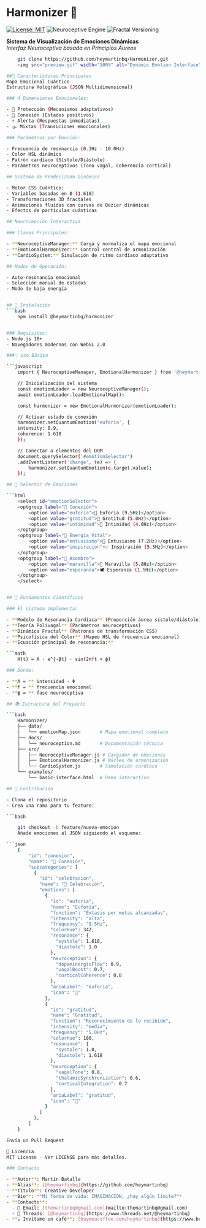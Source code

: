 # Harmonizer 🌟

[![License: MIT](https://img.shields.io/badge/License-MIT-gold.svg)](https://opensource.org/licenses/MIT)
![Neuroceptive Engine](https://img.shields.io/badge/Dynamics-Emotional_Resonance-38BDF8.svg)
![Fractal Versioning](https://img.shields.io/badge/Release-Φ1.618-9cf.svg)

**Sistema de Visualización de Emociones Dinámicas**  
*Interfaz Neuroceptiva basada en Principios Áureos*

```bash
    git clone https://github.com/heymartinbq/Harmonizer.git
    <img src="preview.gif" width="100%" alt="Dynamic Emotion Interface">

##🌈 Características Principales
Mapa Emocional Cuántico
Estructura Holográfica (JSON Multidimensional)

### 4 Dimensiones Emocionales:

- 🌿 Protección (Mecanismos adaptativos)
- 🌈 Conexión (Estados positivos)
- ⚡ Alerta (Respuestas inmediatas)
- 🌫️ Mixtas (Transiciones emocionales)

### Parámetros por Emoción:

- Frecuencia de resonancia (0.3Hz - 10.0Hz)
- Color HSL dinámico
- Patrón cardíaco (Sístole/Diástole)
- Parámetros neuroceptivos (Tono vagal, Coherencia cortical)

## Sistema de Renderizado Dinámico

- Motor CSS Cuántico:
- Variables basadas en Φ (1.618)
- Transformaciones 3D fractales
- Animaciones fluidas con curvas de Bezier dinámicas
- Efectos de partículas cuánticas

## Neurocepción Interactiva

### Clases Principales:

- **NeuroceptiveManager:** Carga y normaliza el mapa emocional
- **EmotionalHarmonizer:** Control central de armonización
- **CardioSystem:** Simulación de ritmo cardíaco adaptativo

## Modos de Operación:

- Auto-resonancia emocional
- Selección manual de estados
- Modo de baja energía


## 🚀 Instalación
```bash
    npm install @heymartinbq/harmonizer


### Requisitos:
- Node.js 18+
- Navegadores modernos con WebGL 2.0

###💡 Uso Básico

```javascript
    import { NeuroceptiveManager, EmotionalHarmonizer } from '@heymartinbq/harmonizer';

    // Inicialización del sistema
    const emotionLoader = new NeuroceptiveManager();
    await emotionLoader.loadEmotionalMap();

    const harmonizer = new EmotionalHarmonizer(emotionLoader);

    // Activar estado de conexión
    harmonizer.setQuantumEmotion('euforia', {
    intensity: 0.9,
    coherence: 1.618
    });

    // Conectar a elementos del DOM
    document.querySelector('#emotionSelector')
    .addEventListener('change', (e) => {
        harmonizer.setQuantumEmotion(e.target.value);
    });

## 🎨 Selector de Emociones 

```html
    <select id="emotionSelector">
    <optgroup label="🌈 Conexión">
        <option value="euforia">🎊 Euforia (9.5Hz)</option>
        <option value="gratitud">🙏 Gratitud (5.0Hz)</option>
        <option value="intimidad">💞 Intimidad (4.8Hz)</option>
    </optgroup>
    <optgroup label="🚀 Energía Vital">
        <option value="entusiasmo">🚀 Entusiasmo (7.2Hz)</option>
        <option value="inspiracion">💡 Inspiración (5.5Hz)</option>
    </optgroup>
    <optgroup label="🌟 Asombro">
        <option value="maravilla">🌠 Maravilla (5.8Hz)</option>
        <option value="esperanza">🕊️ Esperanza (1.5Hz)</option>
    </optgroup>
    </select>


## 🧠 Fundamentos Científicos

### El sistema implementa:

- **Modelo de Resonancia Cardíaca** (Proporción áurea sístole/diástole)
- **Teoría Polivagal** (Parámetros neuroceptivos)
- **Dinámica Fractal** (Patrones de transformación CSS)
- **Psicofísica del Color** (Mapeo HSL de frecuencia emocional)
- **Ecuación principal de resonancia:**

```math
    H(t) = A ⋅ e^{-βt} ⋅ sin(2πft + ϕ)

### Donde:

- **A = ** intensidad ⋅ Φ
- **f = ** frecuencia emocional
- **ϕ = ** fase neuroceptiva

## 📚 Estructura del Proyecto

```bash
    Harmonizer/
    ├── data/
    │   └── emotionMap.json       # Mapa emocional completo
    ├── docs/
    │   └── neuroception.md       # Documentación técnica
    ├── src/
    │   ├── NeuroceptiveManager.js # Cargador de emociones
    │   ├── EmotionalHarmonizer.js # Núcleo de armonización
    │   └── CardioSystem.js       # Simulación cardíaca
    └── examples/
        └── basic-interface.html  # Demo interactivo

## 🤝 Contribución

- Clona el repositorio
- Crea una rama para tu feature:

```bash

    git checkout -b feature/nueva-emocion
    Añade emociones al JSON siguiendo el esquema:

```json
    {
        "id": "conexion",
        "name": "🌈 Conexión",
        "subcategories": [
          {
            "id": "celebracion",
            "name": "🎉 Celebración",
            "emotions": [
              {
                "id": "euforia",
                "name": "Euforia",
                "function": "Éxtasis por metas alcanzadas",
                "intensity": "alta",
                "frequency": "9.5Hz",
                "colorHue": 342,
                "resonance": {
                  "systole": 1.618,
                  "diastole": 1.0
                },
                "neuroception": {
                  "dopaminergicFlow": 0.9,
                  "vagalBoost": 0.7,
                  "corticalCoherence": 0.8
                },
                "ariaLabel": "euforia",
                "icon": "🎊"
              },
              {
                "id": "gratitud",
                "name": "Gratitud",
                "function": "Reconocimiento de lo recibido",
                "intensity": "media",
                "frequency": "5.0Hz",
                "colorHue": 180,
                "resonance": {
                  "systole": 1.0,
                  "diastole": 1.618
                },
                "neuroception": {
                  "vagalTone": 0.8,
                  "thalamicSynchronization": 0.6,
                  "corticalIntegration": 0.7
                },
                "ariaLabel": "gratitud",
                "icon": "🙏"
              }
            ]
          },
        ]
    }

Envía un Pull Request

📄 Licencia
MIT License - Ver LICENSE para más detalles.

### Contacto

- **Autor**: Martín Batalla
- **Alias**: [@heymartinbq](https://github.com/heymartinbq)
- **Título**: Creative Developer
- **Bio**: *"Mi forma de vida: IMAGINACIÓN, ¿hay algún límite?"*
- **Contacto**:
  - 📧 Email: [themartinbq@gmail.com](mailto:themartinbq@gmail.com)
  - 🧵 Threads: [@heymartinbq](https://www.threads.net/@heymartinbq)
- **☕ Invítame un café**: [buymeacoffee.com/heymartinbq](https://www.buymeacoffee.com/heymartinbq)
